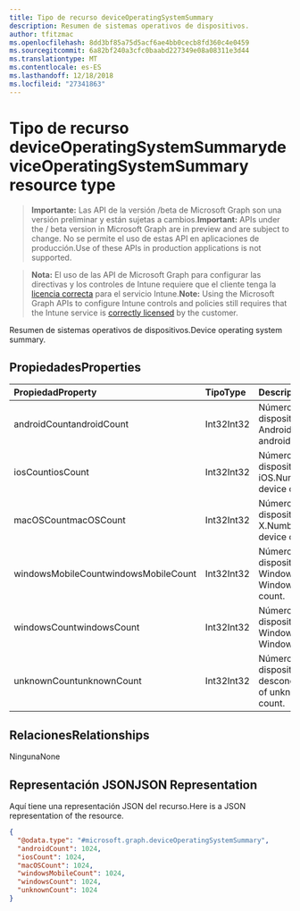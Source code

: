 ```yaml
---
title: Tipo de recurso deviceOperatingSystemSummary
description: Resumen de sistemas operativos de dispositivos.
author: tfitzmac
ms.openlocfilehash: 8dd3bf85a75d5acf6ae4bb0cecb8fd360c4e0459
ms.sourcegitcommit: 6a82bf240a3cfc0baabd227349e08a08311e3d44
ms.translationtype: MT
ms.contentlocale: es-ES
ms.lasthandoff: 12/18/2018
ms.locfileid: "27341863"
---
```

# <a name="deviceoperatingsystemsummary-resource-type"></a><span data-ttu-id="dd740-103">Tipo de recurso deviceOperatingSystemSummary</span><span class="sxs-lookup"><span data-stu-id="dd740-103">deviceOperatingSystemSummary resource type</span></span>

> <span data-ttu-id="dd740-104">**Importante:** Las API de la versión /beta de Microsoft Graph son una versión preliminar y están sujetas a cambios.</span><span class="sxs-lookup"><span data-stu-id="dd740-104">**Important:** APIs under the / beta version in Microsoft Graph are in preview and are subject to change.</span></span> <span data-ttu-id="dd740-105">No se permite el uso de estas API en aplicaciones de producción.</span><span class="sxs-lookup"><span data-stu-id="dd740-105">Use of these APIs in production applications is not supported.</span></span>

> <span data-ttu-id="dd740-106">**Nota:** El uso de las API de Microsoft Graph para configurar las directivas y los controles de Intune requiere que el cliente tenga la [licencia correcta](https://go.microsoft.com/fwlink/?linkid=839381) para el servicio Intune.</span><span class="sxs-lookup"><span data-stu-id="dd740-106">**Note:** Using the Microsoft Graph APIs to configure Intune controls and policies still requires that the Intune service is [correctly licensed](https://go.microsoft.com/fwlink/?linkid=839381) by the customer.</span></span>

<span data-ttu-id="dd740-107">Resumen de sistemas operativos de dispositivos.</span><span class="sxs-lookup"><span data-stu-id="dd740-107">Device operating system summary.</span></span>
## <a name="properties"></a><span data-ttu-id="dd740-108">Propiedades</span><span class="sxs-lookup"><span data-stu-id="dd740-108">Properties</span></span>
|<span data-ttu-id="dd740-109">Propiedad</span><span class="sxs-lookup"><span data-stu-id="dd740-109">Property</span></span>|<span data-ttu-id="dd740-110">Tipo</span><span class="sxs-lookup"><span data-stu-id="dd740-110">Type</span></span>|<span data-ttu-id="dd740-111">Descripción</span><span class="sxs-lookup"><span data-stu-id="dd740-111">Description</span></span>|
|:---|:---|:---|
|<span data-ttu-id="dd740-112">androidCount</span><span class="sxs-lookup"><span data-stu-id="dd740-112">androidCount</span></span>|<span data-ttu-id="dd740-113">Int32</span><span class="sxs-lookup"><span data-stu-id="dd740-113">Int32</span></span>|<span data-ttu-id="dd740-114">Número del recuento de dispositivos Android.</span><span class="sxs-lookup"><span data-stu-id="dd740-114">Number of android device count.</span></span>|
|<span data-ttu-id="dd740-115">iosCount</span><span class="sxs-lookup"><span data-stu-id="dd740-115">iosCount</span></span>|<span data-ttu-id="dd740-116">Int32</span><span class="sxs-lookup"><span data-stu-id="dd740-116">Int32</span></span>|<span data-ttu-id="dd740-117">Número del recuento de dispositivos iOS.</span><span class="sxs-lookup"><span data-stu-id="dd740-117">Number of iOS device count.</span></span>|
|<span data-ttu-id="dd740-118">macOSCount</span><span class="sxs-lookup"><span data-stu-id="dd740-118">macOSCount</span></span>|<span data-ttu-id="dd740-119">Int32</span><span class="sxs-lookup"><span data-stu-id="dd740-119">Int32</span></span>|<span data-ttu-id="dd740-120">Número del recuento de dispositivos Mac OS X.</span><span class="sxs-lookup"><span data-stu-id="dd740-120">Number of Mac OS X device count.</span></span>|
|<span data-ttu-id="dd740-121">windowsMobileCount</span><span class="sxs-lookup"><span data-stu-id="dd740-121">windowsMobileCount</span></span>|<span data-ttu-id="dd740-122">Int32</span><span class="sxs-lookup"><span data-stu-id="dd740-122">Int32</span></span>|<span data-ttu-id="dd740-123">Número del recuento de dispositivos móviles Windows.</span><span class="sxs-lookup"><span data-stu-id="dd740-123">Number of Windows mobile device count.</span></span>|
|<span data-ttu-id="dd740-124">windowsCount</span><span class="sxs-lookup"><span data-stu-id="dd740-124">windowsCount</span></span>|<span data-ttu-id="dd740-125">Int32</span><span class="sxs-lookup"><span data-stu-id="dd740-125">Int32</span></span>|<span data-ttu-id="dd740-126">Número del recuento de dispositivos Windows.</span><span class="sxs-lookup"><span data-stu-id="dd740-126">Number of Windows device count.</span></span>|
|<span data-ttu-id="dd740-127">unknownCount</span><span class="sxs-lookup"><span data-stu-id="dd740-127">unknownCount</span></span>|<span data-ttu-id="dd740-128">Int32</span><span class="sxs-lookup"><span data-stu-id="dd740-128">Int32</span></span>|<span data-ttu-id="dd740-129">Número del recuento de dispositivos desconocidos.</span><span class="sxs-lookup"><span data-stu-id="dd740-129">Number of unknown device count.</span></span>|

## <a name="relationships"></a><span data-ttu-id="dd740-130">Relaciones</span><span class="sxs-lookup"><span data-stu-id="dd740-130">Relationships</span></span>
<span data-ttu-id="dd740-131">Ninguna</span><span class="sxs-lookup"><span data-stu-id="dd740-131">None</span></span>
## <a name="json-representation"></a><span data-ttu-id="dd740-132">Representación JSON</span><span class="sxs-lookup"><span data-stu-id="dd740-132">JSON Representation</span></span>
<span data-ttu-id="dd740-133">Aquí tiene una representación JSON del recurso.</span><span class="sxs-lookup"><span data-stu-id="dd740-133">Here is a JSON representation of the resource.</span></span>
<!-- {
  "blockType": "resource",
  "@odata.type": "microsoft.graph.deviceOperatingSystemSummary"
}
-->
``` json
{
  "@odata.type": "#microsoft.graph.deviceOperatingSystemSummary",
  "androidCount": 1024,
  "iosCount": 1024,
  "macOSCount": 1024,
  "windowsMobileCount": 1024,
  "windowsCount": 1024,
  "unknownCount": 1024
}
```





